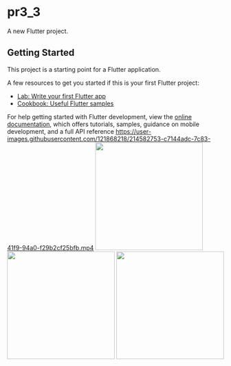 # pr3_3

A new Flutter project.

## Getting Started

This project is a starting point for a Flutter application.

A few resources to get you started if this is your first Flutter project:

- [Lab: Write your first Flutter app](https://docs.flutter.dev/get-started/codelab)
- [Cookbook: Useful Flutter samples](https://docs.flutter.dev/cookbook)

For help getting started with Flutter development, view the
[online documentation](https://docs.flutter.dev/), which offers tutorials,
samples, guidance on mobile development, and a full API reference
https://user-images.githubusercontent.com/121868218/214582753-c7144adc-7c83-41f9-94a0-f29b2cf25bfb.mp4
<img src="https://user-images.githubusercontent.com/121868218/218298071-44ddf186-ffa8-4b3e-8479-82569a9b4446.png" width="250px">
<img src="https://user-images.githubusercontent.com/121868218/218298090-7d9afe4a-e005-4974-8a55-6df6be7da627.png" width="250px">
<img src="https://user-images.githubusercontent.com/121868218/218298111-5d983ef1-3827-43a4-a93c-973d1650aeb1.png" width="250px">
